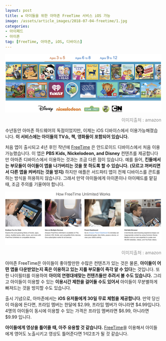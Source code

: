 ```yaml
---  
layout: post  
title: ✚ 아이들을 위한 아마존 FreeTime 서비스 iOS 가능
image: /assets/article_images/2018-07-04-freetime/1.jpg
categories:
- 아이패드
- 아이폰
tag: [FreeTime, 아마존, iOS, 디바이스]
---  
```


<div class="markdown-image">
<img src="/assets/article_images/2018-07-04-freetime/1.jpg" align="middle"/><p style="text-align:right;  color:#878787"> 이미지출처 :  amazon</p> </div>

수년동안 아마존 하드웨어의 독점이었지만, 이제는 iOS 디바이스에서 이용가능해졌습니다. **이 서비스에는 아이들의 TV쇼, 책, 영화들이 포함되어 있습니다.**

처음 앱이 출시되고 4년 후인 작년에 [FreeTime](https://www.amazon.com/Amazon-FreeTime-Unlimited-Monthly-Subscription/dp/B01I499BNA) 은 안드로이드 디바이스에서 처음 이용가능했습니다. 이 앱은 **PBS Kids, Nickelodeon, and Disney** 컨텐츠를 제공합니다만 아마존 디바이스에서 이용하는 것과는 조금 다른 점이 있습니다. 예를 들어, **킨들에서는 부모들이 아이들이 앱을 나가버리는 것을 못 하도록 할 수 있습니다.** **(모르고 꺼버리면서 다른 앱을 켜버리는 것을 방지)** 하지만 애플은 서드파티 앱이 전체 디바이스를 콘트롤 하는 방식을 허용하지 않습니다. 그래서 만약 아이들에게 아이폰이나 아이패드를 맡길 때, 조금 주의를 기울여야 합니다.

<div class="markdown-image">
<img src="/assets/article_images/2018-07-04-freetime/2.jpg" align="middle"/><p style="text-align:right;  color:#878787"> 이미지출처 : amazon</a></p> </div>

아마존 FreeTime은 아이들이 좋아할만한 수많은 컨텐츠가 있는 것은 물론, **아이들이 어떤 앱을 다운받았는지 혹은 이용하고 있는 지를 부모들이 즉각 알 수 있다**는 것입니다. 또한 나이필터를 이용하여 **아이의 연령대에맞는 컨텐츠들만 추려서 볼 수도 있습니다.** 그리고 아이들이 이용할 수 있는 **이용시간 제한을 걸어둘 수도 있어서** 아이들이 무분별하게 빠져드는 것을 방지할 수도 있습니다. 
 
출시 기념으로, 아마존에서는 **iOS 유저들에게 30일 무료 체험을 제공합니다**. 만약 당신이 마음에 든다면, 프라임 멤버는 한달에 $2.99, 프라임 멤버가 아니라면 $4.99입니다. 4명의 아이들이 동시에 이용할 수 있는 가격은 프라임 멤버라면 $6.99, 아니라면 $9.99 입니다.

**아이들에게 영상을 틀어줄 때, 아주 유용할 것 같습니다.** [FreeTime](https://www.amazon.com/Amazon-FreeTime-Unlimited-Monthly-Subscription/dp/B01I499BNA)을 이용해서 아이들에게 영어도 노출시키고 영상도 틀어준다면 1석2조가 될 것 같습니다.
